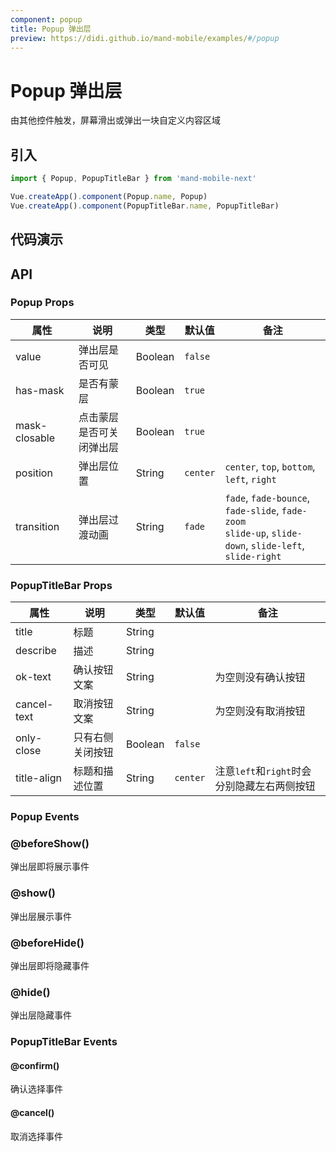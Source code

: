 ```yaml
---
component: popup
title: Popup 弹出层
preview: https://didi.github.io/mand-mobile/examples/#/popup
---
```


# Popup 弹出层

由其他控件触发，屏幕滑出或弹出一块自定义内容区域

## 引入

```javascript
import { Popup, PopupTitleBar } from 'mand-mobile-next'

Vue.createApp().component(Popup.name, Popup)
Vue.createApp().component(PopupTitleBar.name, PopupTitleBar)
```

## 代码演示

<demo-wrapper
  src="src/packages/popup/demo"
  :demos="demos"
/>

<script setup>
const demos = import.meta.globEager('../../../src/packages/popup/demo/demo*.vue')
</script>

## API

### Popup Props
|属性 | 说明 | 类型 | 默认值| 备注|
|----|-----|------|------|------|
|value|弹出层是否可见|Boolean|`false`| |
|has-mask|是否有蒙层|Boolean|`true`| |
|mask-closable|点击蒙层是否可关闭弹出层|Boolean|`true`| |
|position|弹出层位置|String|`center`|`center`, `top`, `bottom`, `left`, `right`|
|transition|弹出层过渡动画|String|`fade`|`fade`, `fade-bounce`, `fade-slide`, `fade-zoom`<br> `slide-up`, `slide-down`, `slide-left`, `slide-right`|

### PopupTitleBar Props
|属性 | 说明 | 类型 | 默认值 | 备注|
|----|-----|------|------|------|
|title|标题|String| | |
|describe|描述|String| | |
|ok-text|确认按钮文案|String| |为空则没有确认按钮|
|cancel-text|取消按钮文案|String| |为空则没有取消按钮|
|only-close|只有右侧关闭按钮|Boolean|`false`| |
|title-align|标题和描述位置|String|`center`|注意`left`和`right`时会分别隐藏左右两侧按钮|

### Popup Events

### @beforeShow()
弹出层即将展示事件

### @show()
弹出层展示事件

### @beforeHide()
弹出层即将隐藏事件

### @hide()
弹出层隐藏事件

### PopupTitleBar Events

#### @confirm()
确认选择事件

#### @cancel()
取消选择事件
